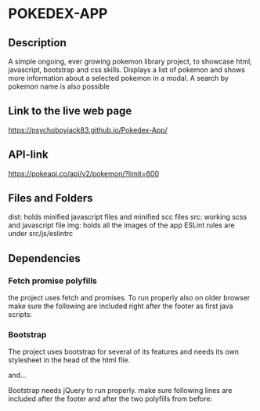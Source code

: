 # POKEDEX-APP

## Description

A simple ongoing, ever growing pokemon library project, to showcase html, javascript, bootstrap and css skills.
Displays a list of pokemon and shows more information about a selected pokemon in a modal.
A search by pokemon name is also possible

## Link to the live web page

https://psychoboyjack83.github.io/Pokedex-App/

## API-link

https://pokeapi.co/api/v2/pokemon/?limit=600

## Files and Folders

dist: holds minified javascript files and minified scc files
src: working scss and javascript file
img: holds all the images of the app
ESLint rules are under src/js/eslintrc

## Dependencies

### Fetch promise polyfills

the project uses fetch and promises. To run properly also on older browser make sure the following are included right after the footer as first java scripts:
<script scr="dist/js/promise-polyfill.js"></script>
<script scr="dist/js/fetch-polyfill.js"></script>

### Bootstrap

The project uses bootstrap for several of its features and needs its own stylesheet in the head of the html file.

<link rel="stylesheet" href="https://cdn.jsdelivr.net/npm/bootstrap@4.3.1/dist/css/bootstrap.min.css" integrity="sha384-ggOyR0iXCbMQv3Xipma34MD+dH/1fQ784/j6cY/iJTQUOhcWr7x9JvoRxT2MZw1T" crossorigin="anonymous">

and...

Bootstrap needs jQuery to run properly. make sure following lines are included after the footer and after the two polyfills from before:
<script src="https://code.jquery.com/jquery-3.3.1.js" integrity="sha256-2Kok7MbOyxpgUVvAk/HJ2jigOSYS2auK4Pfzbm7uH60=" crossorigin="anonymous"></script>
<script src="https://cdn.jsdelivr.net/npm/popper.js@1.14.7/dist/umd/popper.min.js" integrity="sha384-UO2eT0CpHqdSJQ6hJty5KVphtPhzWj9WO1clHTMGa3JDZwrnQq4sF86dIHNDz0W1" crossorigin="anonymous"></script>
<script src="https://cdn.jsdelivr.net/npm/bootstrap@4.3.1/dist/js/bootstrap.min.js" integrity="sha384-JjSmVgyd0p3pXB1rRibZUAYoIIy6OrQ6VrjIEaFf/nJGzIxFDsf4x0xIM+B07jRM" crossorigin="anonymous"></script>
